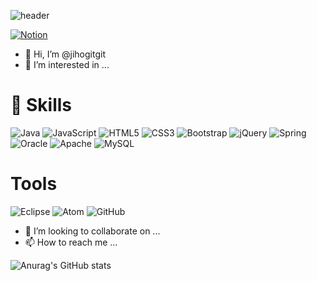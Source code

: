 ![header](https://capsule-render.vercel.app/api?type=waving&color=auto&height=300&section=header&text=Jiho's%20Git&fontSize=90)

<a href="https://honorable-ridge-41c.notion.site/Back-End-f155cd4a6de74495be44d3448231956e">![Notion](https://img.shields.io/badge/Notion-%23000000.svg?style=for-the-badge&logo=notion&logoColor=white)</a>
- 👋 Hi, I’m @jihogitgit
- 👀 I’m interested in ...


# 🦾 Skills 
  ![Java](https://img.shields.io/badge/java-%23ED8B00.svg?style=for-the-badge&logo=java&logoColor=white)
  ![JavaScript](https://img.shields.io/badge/javascript-%23323330.svg?style=for-the-badge&logo=javascript&logoColor=%23F7DF1E)
  ![HTML5](https://img.shields.io/badge/html5-%23E34F26.svg?style=for-the-badge&logo=html5&logoColor=white)
  ![CSS3](https://img.shields.io/badge/css3-%231572B6.svg?style=for-the-badge&logo=css3&logoColor=white)
  ![Bootstrap](https://img.shields.io/badge/bootstrap-%23563D7C.svg?style=for-the-badge&logo=bootstrap&logoColor=white)
  ![jQuery](https://img.shields.io/badge/jquery-%230769AD.svg?style=for-the-badge&logo=jquery&logoColor=white)
  ![Spring](https://img.shields.io/badge/spring-%236DB33F.svg?style=for-the-badge&logo=spring&logoColor=white)
  ![Oracle](https://img.shields.io/badge/Oracle-F80000?style=for-the-badge&logo=oracle&logoColor=white)
  ![Apache](https://img.shields.io/badge/apache-%23D42029.svg?style=for-the-badge&logo=apache&logoColor=white)
  ![MySQL](https://img.shields.io/badge/mysql-%2300f.svg?style=for-the-badge&logo=mysql&logoColor=white)
  
# Tools
  ![Eclipse](https://img.shields.io/badge/Eclipse-FE7A16.svg?style=for-the-badge&logo=Eclipse&logoColor=white)
  ![Atom](https://img.shields.io/badge/Atom-%2366595C.svg?style=for-the-badge&logo=atom&logoColor=white)
  ![GitHub](https://img.shields.io/badge/github-%23121011.svg?style=for-the-badge&logo=github&logoColor=white)
- 💞️ I’m looking to collaborate on ...
- 📫 How to reach me ...

![Anurag's GitHub stats](https://github-readme-stats.vercel.app/api?username=jihogitgit&show_icons=true&theme=great-gatsby)
